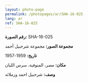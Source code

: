 ```yaml
---
layout: photo-page
permalink: /photopages/ar/SHA-16-025
lang: ar
ref: SHA-16-025
---
```


**رقم الصورة:** SHA-16-025

**مجموعة الصور:** مجموعة شرحبيل أحمد

**تاريخ:** 1959-1957

**مكان:** مصر، المنوفية، سرس الليان

**وصف:** شرحبيل احمد وزملائه
